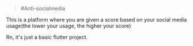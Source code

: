 > #Anti-socialmedia

This is a platform where you are given a score based on your social media usage(the lower your usage, the higher your score)

Rn, it's just a basic flutter project.
